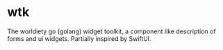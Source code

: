 # wtk
The worldiety go (golang) widget toolkit, a component like description of forms and ui widgets. Partially inspired
by SwiftUI.
